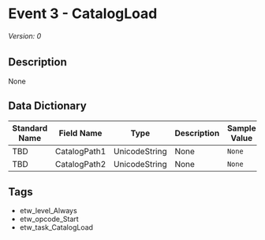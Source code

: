 # Event 3 - CatalogLoad
###### Version: 0

## Description
None

## Data Dictionary
|Standard Name|Field Name|Type|Description|Sample Value|
|---|---|---|---|---|
|TBD|CatalogPath1|UnicodeString|None|`None`|
|TBD|CatalogPath2|UnicodeString|None|`None`|

## Tags
* etw_level_Always
* etw_opcode_Start
* etw_task_CatalogLoad